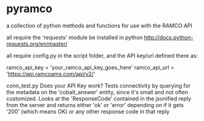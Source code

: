 # pyramco
a collection of python methods and functions for use with the RAMCO API

all require the 'requests' module be installed in python http://docs.python-requests.org/en/master/ 

all require config.py in the script folder, and the API key/url defined there as: 

ramco_api_key = 'your_ramco_api_key_goes_here'
ramco_api_url = 'https://api.ramcoams.com/api/v2/'


conn_test.py
Does your API Key work? Tests connectivity by querying for the metadata on the 'cobalt_answer' entity, since it's small and not often customized. Looks at the 'ResponseCode' contained in the jsonified reply from the server and returns either 'ok' or 'error' depending on if it gets '200' (which means OK) or any other response code in that reply
